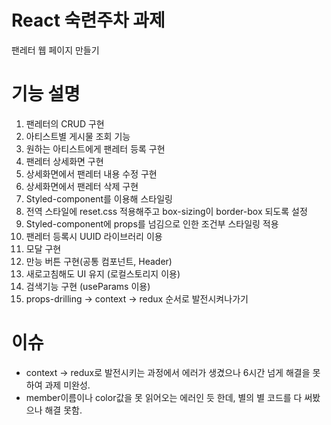 # React 숙련주차 과제
팬레터 웹 페이지 만들기

# 기능 설명
1. 팬레터의 CRUD 구현
2. 아티스트별 게시물 조회 기능
3. 원하는 아티스트에게 팬레터 등록 구현
4. 팬레터 상세화면 구현
5. 상세화면에서 팬레터 내용 수정 구현
6. 상세화면에서 팬레터 삭제 구현
7. Styled-component를 이용해 스타일링
8. 전역 스타일에 reset.css 적용해주고 box-sizing이 border-box 되도록 설정
9. Styled-component에 props를 넘김으로 인한 조건부 스타일링 적용
10. 팬레터 등록시 UUID 라이브러리 이용
11. 모달 구현
12. 만능 버튼 구현(공통 컴포넌트, Header)
13. 새로고침해도 UI 유지 (로컬스토리지 이용)
14. 검색기능 구현 (useParams 이용)
15. props-drilling -> context -> redux 순서로 발전시켜나가기

# 이슈
- context -> redux로 발전시키는 과정에서 에러가 생겼으나 6시간 넘게 해결을 못하여 과제 미완성.
- member이름이나 color값을 못 읽어오는 에러인 듯 한데, 별의 별 코드를 다 써봤으나 해결 못함.
